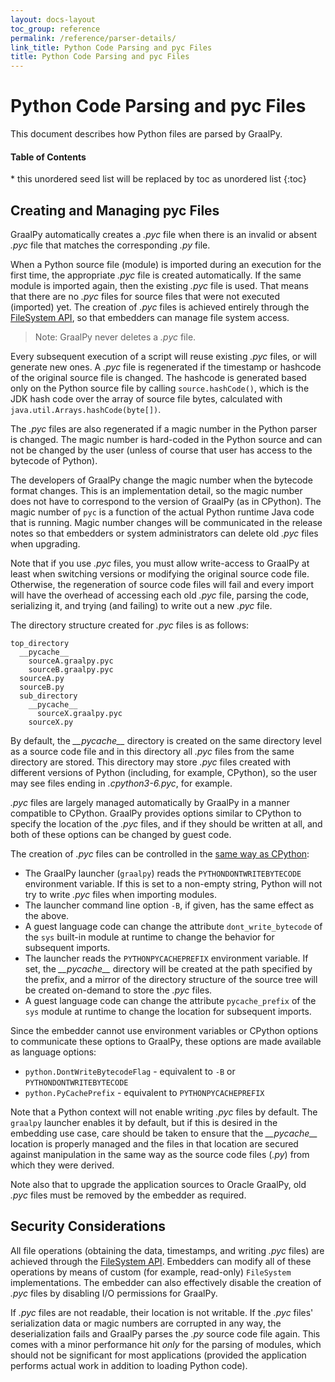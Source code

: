 ```yaml
---
layout: docs-layout
toc_group: reference
permalink: /reference/parser-details/
link_title: Python Code Parsing and pyc Files
title: Python Code Parsing and pyc Files
---
```


# Python Code Parsing and pyc Files

This document describes how Python files are parsed by GraalPy.

<h4>Table of Contents</h4>
* this unordered seed list will be replaced by toc as unordered list
{:toc}

## Creating and Managing pyc Files

GraalPy automatically creates a _.pyc_ file when there is an invalid or absent _.pyc_ file that matches the corresponding _.py_ file.

When a Python source file (module) is imported during an execution for the first time, the appropriate _.pyc_ file is created automatically.
If the same module is imported again, then the existing _.pyc_ file is used.
That means that there are no _.pyc_ files for source files that were not executed (imported) yet.
The creation of _.pyc_ files is achieved entirely through the [FileSystem API](https://www.graalvm.org/sdk/javadoc/org/graalvm/polyglot/io/FileSystem.html), so that embedders can manage file system access.

> Note: GraalPy never deletes a _.pyc_ file.

Every subsequent execution of a script will reuse existing _.pyc_ files, or will generate new ones.
A _.pyc_ file is regenerated if the timestamp or hashcode of the original source file is changed.
The hashcode is generated based only on the Python source file by calling `source.hashCode()`, which is the JDK hash code over the array of source file bytes, calculated with `java.util.Arrays.hashCode(byte[])`.

The _.pyc_ files are also regenerated if a magic number in the Python parser is changed.
The magic number is hard-coded in the Python source and can not be changed by the user (unless of course that user has access to the bytecode of Python).

The developers of GraalPy change the magic number when the bytecode format changes.
This is an implementation detail, so the magic number does not have to correspond to the version of GraalPy (as in CPython).
The magic number of `pyc` is a function of the actual Python runtime Java code that is running. Magic number changes will be communicated in the release notes so that embedders or system administrators can delete old _.pyc_ files when upgrading.

Note that if you use _.pyc_ files, you must allow write-access to GraalPy at least when switching versions or modifying the original source code file.
Otherwise, the regeneration of source code files will fail and every import will have the overhead of accessing each old _.pyc_ file, parsing the code, serializing it, and trying (and failing) to write out a new _.pyc_ file.

The directory structure created for _.pyc_ files is as follows:
```
top_directory
  __pycache__
    sourceA.graalpy.pyc
    sourceB.graalpy.pyc
  sourceA.py
  sourceB.py
  sub_directory
    __pycache__
      sourceX.graalpy.pyc
    sourceX.py
```

By default, the _\_\_pycache\_\__ directory is created on the same directory level as a source code file and in this directory all _.pyc_ files from the same directory are stored.
This directory may store _.pyc_ files created with different versions of Python (including, for example, CPython), so the user may see files ending in _.cpython3-6.pyc_, for example.

_.pyc_ files are largely managed automatically by GraalPy in a manner compatible to CPython. GraalPy provides options similar to CPython to specify the location of the _.pyc_ files, and if they should be written at all, and both of these options can be changed by guest code.

The creation of _.pyc_ files can be controlled in the [same way as CPython](https://docs.python.org/3/using/cmdline.html):

  * The GraalPy launcher (`graalpy`) reads the `PYTHONDONTWRITEBYTECODE`
    environment variable. If this is set to a non-empty string, Python will not
    try to write _.pyc_ files when importing modules.
  * The launcher command line option `-B`, if given, has the same effect as the
    above.
  * A guest language code can change the attribute `dont_write_bytecode` of the
    `sys` built-in module at runtime to change the behavior for subsequent
    imports.
  * The launcher reads the `PYTHONPYCACHEPREFIX` environment variable. If set,
    the _\_\_pycache\_\__ directory will be created at the path specified by the
    prefix, and a mirror of the directory structure of the source tree will be
    created on-demand to store the _.pyc_ files.
  * A guest language code can change the attribute `pycache_prefix` of the `sys`
    module at runtime to change the location for subsequent imports.

Since the embedder cannot use environment variables or CPython options to
communicate these options to GraalPy, these options are made available as language options:

  * `python.DontWriteBytecodeFlag` - equivalent to `-B` or `PYTHONDONTWRITEBYTECODE`
  * `python.PyCachePrefix` - equivalent to `PYTHONPYCACHEPREFIX`


Note that a Python context will not enable writing _.pyc_ files by default.
The `graalpy` launcher enables it by default, but if this is desired in the embedding use case, care should be taken to ensure that the _\_\_pycache\_\__ location is properly managed and the files in that location are secured against manipulation in the same way as the source code files (_.py_) from which they were derived.

Note also that to upgrade the application sources to Oracle GraalPy, old _.pyc_
files must be removed by the embedder as required.

## Security Considerations

All file operations (obtaining the data, timestamps, and writing _.pyc_ files)
are achieved through the [FileSystem API](https://www.graalvm.org/sdk/javadoc/org/graalvm/polyglot/io/FileSystem.html). Embedders can modify all of these operations by means of custom (for example, read-only) `FileSystem` implementations.
The embedder can also effectively disable the creation of _.pyc_ files by disabling I/O permissions for GraalPy.

If _.pyc_ files are not readable, their location is not writable.
If the _.pyc_ files' serialization data or magic numbers are corrupted in any way, the deserialization fails and GraalPy parses the _.py_ source code file again.
This comes with a minor performance hit *only* for the parsing of modules, which should not be significant for most applications (provided the application performs actual work in addition to loading Python code).
